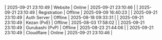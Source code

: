 | 2025-09-21 23:10:49 | Website | Online | 2025-09-21 23:10:46 |
| 2025-09-21 23:10:49 | Registration | Offline | 2025-09-09 16:40:23 |
| 2025-09-21 23:10:49 | Auth Server | Offline | 2025-08-18 09:33:31 |
| 2025-09-21 23:10:49 | Kezan (PvE) | Offline | 2025-08-03 17:58:02 |
| 2025-09-21 23:10:49 | Gurubashi (PvP) | Offline | 2025-08-23 21:44:06 |
| 2025-09-21 23:10:49 | Cloudflare | Online | 2025-09-21 23:10:46 |

